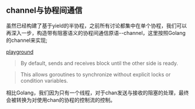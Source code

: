 ## channel与协程间通信

虽然已经构建了基于yield的半协程，之前所有讨论都集中在单个协程，我们可以再深入一步，构造带有阻塞语义的协程间通信原语--channel，这里按照Golang的channel来实现;

[playground](https://tour.golang.org/concurrency/2)

> By default, sends and receives block until the other side is ready.

> This allows goroutines to synchronize without explicit locks or condition variables.

相比Golang，我们因为只有一个线程，对于chan发送与接收的阻塞的处理，最终会被转换为对使用chan的协程的控制流的控制。
